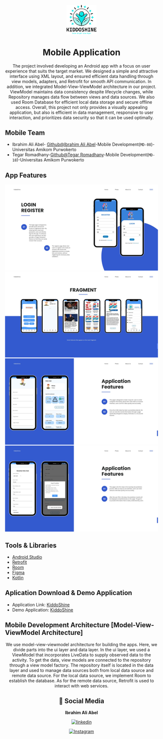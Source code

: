 <div align="center">
<img src="Asset/kiddoligi.png" alt="Logo KiddoShine" style="width: 20%;">
<h1>Mobile Application</h1>
  <p>The project involved developing an Android app with a focus on user experience that suits the target market. We designed a simple and attractive interface using XML layout, and ensured efficient data handling through view models, adapters, and Retrofit for smooth API communication. In addition, we integrated Model-View-ViewModel architecture in our project. ViewModel maintains data consistency despite lifecycle changes, while Repository manages data flow between views and data sources. We also used Room Database for efficient local data storage and secure offline access. Overall, this project not only provides a visually appealing application, but also is efficient in data management, responsive to user interaction, and prioritizes data security so that it can be used optimally. 
</p>
</div>

## Mobile Team

- Ibrahim Ali Abel- [Github@Ibrahim Ali Abel](https://github.com/IbrahimAliAbel)-Mobile Development(`MD-08`)-Universitas Amikom Purwokerto
- Tegar Romadhany-[Github@Tegar Romadhany](https://github.com/rtegar)-Mobile Development(`MD-18`)-Universitas Amikom Purwokerto

## App Features
  ![KiddoShine](Asset/1.jpg)
  ![KiddoShine](Asset/2.jpg)
  ![KiddoShine](Asset/3.jpg)
  ![KiddoShine](Asset/4.jpg)
  
## Tools & Libraries
- [Android Studio](https://developer.android.com/studio)
- [Retrofit](https://square.github.io/retrofit/)
- [Room](https://developer.android.com/jetpack/androidx/releases/room)
- [Figma](https://www.figma.com/)
- [Kotlin](https://kotlinlang.org/)

## Aplication Download & Demo Application

- Application Link: [KiddoShine](https://drive.google.com/file/d/1zsk4luusuGapibc4UGPYVCysEUS_1GTO/view?usp=drive_link)
- Demo Application: [KiddoShine](https://drive.google.com/file/d/19XRtOnvo9TuWcEA2f-PHTlC6wMD6qhHK/view?usp=drive_link)

## Mobile Development Architecture [Model-View-ViewModel Architecture]
<div align="center">
  <p>We use model-view-viewmodel architecture for building the apps. Here, we divide parts into the ui layer and data layer. In the ui layer, we used a ViewModel that incorporates LiveData to supply observed data to the activity. To get the data, view models are connected to the repository through a view model factory. The repository itself is located in the data layer and used to manage data sources both from local data source and remote data source. For the local data source, we implement Room to establish the database. As for the remote data source, Retrofit is used to interact with web services.
</p>

## 🔗 Social Media
**Ibrahim Ali Abel**

[![linkedin](https://img.shields.io/badge/linkedin-0A66C2?style=for-the-badge&logo=linkedin&logoColor=white)](https://www.linkedin.com/in/ibrahim-ali-abel-24a20a248/)

[![Instagram](https://img.shields.io/badge/instagram-1DA1F2?style=for-the-badge&logo=instagram&logoColor=white)](https://www.instagram.com/abllz_/)


